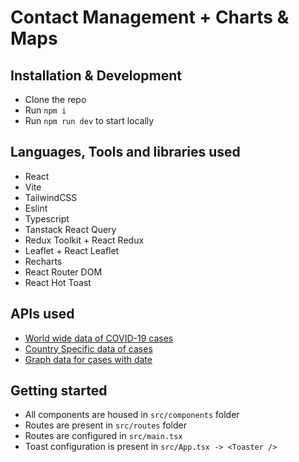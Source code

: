 # Contact Management + Charts & Maps

## Installation & Development

- Clone the repo
- Run `npm i`
- Run `npm run dev` to start locally

## Languages, Tools and libraries used

- React
- Vite
- TailwindCSS
- Eslint
- Typescript
- Tanstack React Query
- Redux Toolkit + React Redux
- Leaflet + React Leaflet
- Recharts
- React Router DOM
- React Hot Toast

## APIs used

- [World wide data of COVID-19 cases](https://disease.sh/v3/covid-19/all)
- [Country Specific data of cases](https://disease.sh/v3/covid-19/countries)
- [Graph data for cases with date](https://disease.sh/v3/covid-19/historical/all?lastdays=all)

## Getting started

- All components are housed in `src/components` folder
- Routes are present in `src/routes` folder
- Routes are configured in `src/main.tsx`
- Toast configuration is present in `src/App.tsx -> <Toaster />`

